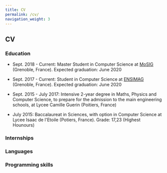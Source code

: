 ```yaml
---
title: CV
permalink: /cv/
navigation_weight: 3
---
```


## CV


### Education

* Sept. 2018 - Current: Master Student in Computer Science at [MoSIG](mosig.imag.fr) (Grenoble, France). Expected graduation: June 2020

* Sept. 2017 - Current: Student in Computer Science at [ENSIMAG](ensimag.grenoble-inp.fr) (Grenoble, France). Expected graduation: June 2020

* Sept. 2015 - July 2017: Intensive 2-year degree in Maths, Physics and Computer Science, to prepare for the admission to the main engineering schools, at Lycee Camille Guerin (Poitiers, France)

* July 2015: Baccalaureat in Sciences, with option in Computer Science at Lycee Isaac de l'Etoile (Potiers, France). Grade: 17,23 (Highest Hounours)


### Internships



### Languages


### Programming skills
